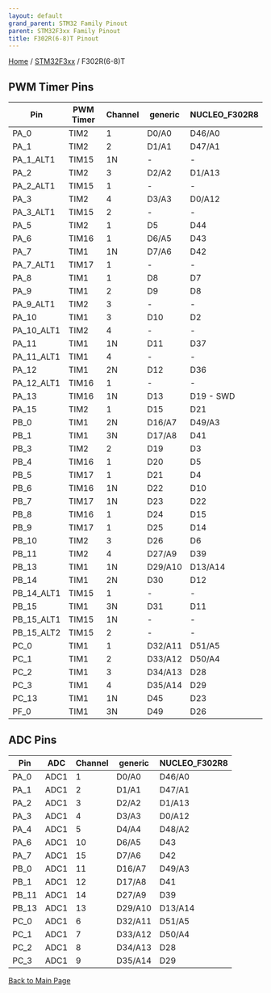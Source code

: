 ```yaml
---
layout: default
grand_parent: STM32 Family Pinout
parent: STM32F3xx Family Pinout
title: F302R(6-8)T Pinout
---
```


[Home](../../index.md) / [STM32F3xx](../index.md) / F302R(6-8)T

## PWM Timer Pins

| Pin | PWM Timer | Channel | generic | NUCLEO_F302R8 |
| --- | --- | --- | --- | --- |
| PA_0 | TIM2 | 1 | D0/A0 | D46/A0 |
| PA_1 | TIM2 | 2 | D1/A1 | D47/A1 |
| PA_1_ALT1 | TIM15 | 1N | - | - |
| PA_2 | TIM2 | 3 | D2/A2 | D1/A13 |
| PA_2_ALT1 | TIM15 | 1 | - | - |
| PA_3 | TIM2 | 4 | D3/A3 | D0/A12 |
| PA_3_ALT1 | TIM15 | 2 | - | - |
| PA_5 | TIM2 | 1 | D5 | D44 |
| PA_6 | TIM16 | 1 | D6/A5 | D43 |
| PA_7 | TIM1 | 1N | D7/A6 | D42 |
| PA_7_ALT1 | TIM17 | 1 | - | - |
| PA_8 | TIM1 | 1 | D8 | D7 |
| PA_9 | TIM1 | 2 | D9 | D8 |
| PA_9_ALT1 | TIM2 | 3 | - | - |
| PA_10 | TIM1 | 3 | D10 | D2 |
| PA_10_ALT1 | TIM2 | 4 | - | - |
| PA_11 | TIM1 | 1N | D11 | D37 |
| PA_11_ALT1 | TIM1 | 4 | - | - |
| PA_12 | TIM1 | 2N | D12 | D36 |
| PA_12_ALT1 | TIM16 | 1 | - | - |
| PA_13 | TIM16 | 1N | D13 | D19 - SWD |
| PA_15 | TIM2 | 1 | D15 | D21 |
| PB_0 | TIM1 | 2N | D16/A7 | D49/A3 |
| PB_1 | TIM1 | 3N | D17/A8 | D41 |
| PB_3 | TIM2 | 2 | D19 | D3 |
| PB_4 | TIM16 | 1 | D20 | D5 |
| PB_5 | TIM17 | 1 | D21 | D4 |
| PB_6 | TIM16 | 1N | D22 | D10 |
| PB_7 | TIM17 | 1N | D23 | D22 |
| PB_8 | TIM16 | 1 | D24 | D15 |
| PB_9 | TIM17 | 1 | D25 | D14 |
| PB_10 | TIM2 | 3 | D26 | D6 |
| PB_11 | TIM2 | 4 | D27/A9 | D39 |
| PB_13 | TIM1 | 1N | D29/A10 | D13/A14 |
| PB_14 | TIM1 | 2N | D30 | D12 |
| PB_14_ALT1 | TIM15 | 1 | - | - |
| PB_15 | TIM1 | 3N | D31 | D11 |
| PB_15_ALT1 | TIM15 | 1N | - | - |
| PB_15_ALT2 | TIM15 | 2 | - | - |
| PC_0 | TIM1 | 1 | D32/A11 | D51/A5 |
| PC_1 | TIM1 | 2 | D33/A12 | D50/A4 |
| PC_2 | TIM1 | 3 | D34/A13 | D28 |
| PC_3 | TIM1 | 4 | D35/A14 | D29 |
| PC_13 | TIM1 | 1N | D45 | D23 |
| PF_0 | TIM1 | 3N | D49 | D26 |


## ADC Pins

| Pin | ADC | Channel | generic | NUCLEO_F302R8 |
| --- | --- | --- | --- | --- |
| PA_0 | ADC1 | 1 | D0/A0 | D46/A0 |
| PA_1 | ADC1 | 2 | D1/A1 | D47/A1 |
| PA_2 | ADC1 | 3 | D2/A2 | D1/A13 |
| PA_3 | ADC1 | 4 | D3/A3 | D0/A12 |
| PA_4 | ADC1 | 5 | D4/A4 | D48/A2 |
| PA_6 | ADC1 | 10 | D6/A5 | D43 |
| PA_7 | ADC1 | 15 | D7/A6 | D42 |
| PB_0 | ADC1 | 11 | D16/A7 | D49/A3 |
| PB_1 | ADC1 | 12 | D17/A8 | D41 |
| PB_11 | ADC1 | 14 | D27/A9 | D39 |
| PB_13 | ADC1 | 13 | D29/A10 | D13/A14 |
| PC_0 | ADC1 | 6 | D32/A11 | D51/A5 |
| PC_1 | ADC1 | 7 | D33/A12 | D50/A4 |
| PC_2 | ADC1 | 8 | D34/A13 | D28 |
| PC_3 | ADC1 | 9 | D35/A14 | D29 |


[Back to Main Page](../../index.md)